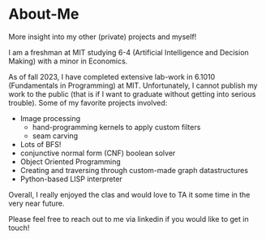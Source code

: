 # About-Me
More insight into my other (private) projects and myself!

I am a freshman at MIT studying 6-4 (Artificial Intelligence and Decision Making) with a minor in Economics. 

As of fall 2023, I have completed extensive lab-work in 6.1010 (Fundamentals in Programming) at MIT. Unfortunately, I cannot publish my work to the public (that is if I want to graduate without getting into serious trouble). Some of my favorite projects involved:

* Image processing
  * hand-programming kernels to apply custom filters
  * seam carving
* Lots of BFS!
* conjunctive normal form (CNF) boolean solver
* Object Oriented Programming
* Creating and traversing through custom-made graph datastructures
* Python-based LISP interpreter

Overall, I really enjoyed the clas and would love to TA it some time in the very near future.

Please feel free to reach out to me via linkedin if you would like to get in touch!
